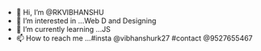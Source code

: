 - 👋 Hi, I’m @RKVIBHANSHU
- 👀 I’m interested in ...Web D and Designing
- 🌱 I’m currently learning ...JS
- 📫 How to reach me ...#insta @vibhanshurk27 #contact @9527655467

<!---
RKVIBHANSHU/RKVIBHANSHU is a ✨ special ✨ repository because its `README.md` (this file) appears on your GitHub profile.
You can click the Preview link to take a look at your changes.
--->
